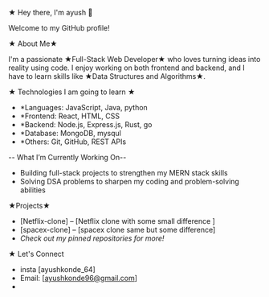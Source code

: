 ★ Hey there, I'm ayush 👋

Welcome to my GitHub profile!

★ About Me★

I'm a passionate ★Full-Stack Web Developer★ who loves turning ideas into reality using code. I enjoy working on both frontend and backend, and I have to learn skills like ★Data Structures and Algorithms★.

★ Technologies I am going to learn ★

- *Languages: JavaScript, Java, python
- *Frontend: React, HTML, CSS
- *Backend: Node.js, Express.js, Rust, go
- *Database: MongoDB, mysqul
- *Others: Git, GitHub, REST APIs

-- What I’m Currently Working On--

- Building full-stack projects to strengthen my MERN stack skills
- Solving DSA problems to sharpen my coding and problem-solving abilities

 ★Projects★

- [Netflix-clone] – [Netflix clone with some small difference ]
- [spacex-clone] – [spacex clone same but some difference]
- *Check out my pinned repositories for more!*

★ Let's Connect

- insta [ayushkonde_64]
- Email: [ayushkonde96@gmail.com]
- 
